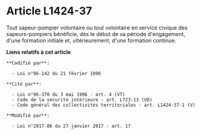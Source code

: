 # Article L1424-37

Tout sapeur-pompier volontaire ou tout volontaire en service civique des sapeurs-pompiers bénéficie, dès le début de sa
période d'engagement, d'une formation initiale et, ultérieurement, d'une formation continue.

**Liens relatifs à cet article**

	**Codifié par**:

	  - Loi n°96-142 du 21 février 1996

	**Cité par**:

	  - Loi n°96-370 du 3 mai 1996 - art. 4 (VT)
	  - Code de la sécurité intérieure - art. L723-13 (VD)
	  - Code général des collectivités territoriales - art. L1424-37-1 (V)

	**Modifié par**:

	  - Loi n°2017-86 du 27 janvier 2017 - art. 17
